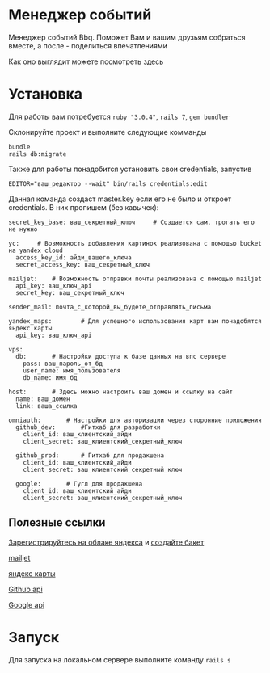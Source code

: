 # Менеджер событий
Менеджер событий Bbq. Поможет Вам и вашим друзьям собраться вместе, а после - поделиться впечатлениями

Как оно выглядит можете посмотреть [здесь](https://supabbq.site)

# Установка
Для работы вам потребуется `ruby "3.0.4"`, `rails 7`, `gem bundler`

Склонируйте проект и выполните следующие комманды

```
bundle
rails db:migrate
```

Также для работы понадобится установить свои credentials, запустив

```
EDITOR="ваш_редактор --wait" bin/rails credentials:edit
```

Данная команда создаст master.key если его не было и откроет credentials. В них пропишем (без кавычек):

```
secret_key_base: ваш_секретный_ключ     # Создается сам, трогать его не нужно

yc:     # Возможность добавления картинок реализована с помощью bucket на yandex cloud
  access_key_id: айди_вашего_ключа
  secret_access_key: ваш_секретный_ключ

mailjet:    # Возможность отправки почты реализована с помощью mailjet
  api_key: ваш_ключ_api
  secret_key: ваш_секретный_ключ

sender_mail: почта_с_которой_вы_будете_отправлять_письма  

yandex_maps:        # Для успешного использования карт вам понадобятся яндекс карты
  api_key: ваш_ключ_api

vps:
  db:       # Настройки доступа к базе данных на впс сервере
    pass: ваш_пароль_от_бд
    user_name: имя_пользователя
    db_name: имя_бд

host:       # Здесь можно настроить ваш домен и ссылку на сайт
  name: ваш_домен
  link: ваша_ссылка

omniauth:       # Настройки для авторизации через сторонние приложения
  github_dev:       #Гитхаб для разработки
    client_id: ваш_клиентский_айди
    client_secret: ваш_клиентский_секретный_ключ
    
  github_prod:      # Гитхаб для продакшена
    client_id: ваш_клиентский_айди
    client_secret: ваш_клиентский_секретный_ключ
  
  google:       # Гугл для продакшена
    client_id: ваш_клиентский_айди
    client_secret: ваш_клиентский_секретный_ключ
```
## Полезные ссылки

[Зарегистрируйтесь на облаке яндекса](https://cloud.yandex.ru/docs/billing/quickstart/) и [создайте бакет](https://cloud.yandex.ru/docs/storage/operations/buckets/create)

[mailjet](https://www.mailjet.com/)

[яндекс карты](https://yandex.ru/dev/maps/?p=realty)

[Github api](https://docs.github.com/en)

[Google api](https://console.cloud.google.com/apis)

# Запуск

Для запуска на локальном сервере выполните команду `rails s`
